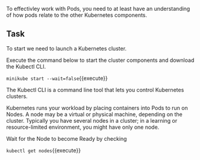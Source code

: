  To effectivley work with Pods, you need to at least have an understanding of how pods relate to the other Kubernetes components.

## Task

To start we need to launch a Kubernetes cluster.

Execute the command below to start the cluster components and download the Kubectl CLI.

`minikube start --wait=false`{{execute}}

The Kubectl CLI is a command line tool that lets you control Kubernetes clusters.

Kubernetes runs your workload by placing containers into Pods to run on Nodes. A node may be a virtual or physical machine, depending on the cluster. Typically you have several nodes in a cluster; in a learning or resource-limited environment, you might have only one node.

Wait for the Node to become Ready by checking 

`kubectl get nodes`{{execute}}